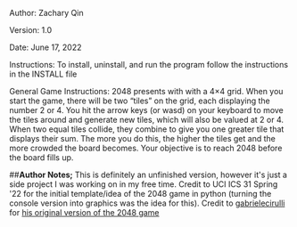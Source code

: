 Author: Zachary Qin

Version: 1.0

Date: June 17, 2022

Instructions:
    To install, uninstall, and run the program follow the instructions in the INSTALL file

General Game Instructions:
    2048 presents with with a 4×4 grid. 
    When you start the game, there will be two “tiles” on the grid, each displaying the number 2 or 4. 
    You hit the arrow keys (or wasd) on your keyboard to move the tiles around and generate new tiles, which will also be valued at 2 or 4. 
    When two equal tiles collide, they combine to give you one greater tile that displays their sum. 
    The more you do this, the higher the tiles get and the more crowded the board becomes. 
    Your objective is to reach 2048 before the board fills up.

##**Author Notes;**
    This is definitely an unfinished version, however it's just a side project I was working on in my free time. 
    Credit to UCI ICS 31 Spring '22 for the initial template/idea of the 2048 game in python (turning the console version into graphics was the idea for this). 
    Credit to <a href="https://github.com/gabrielecirulli">gabrielecirulli</a> for <a href="https://github.com/gabrielecirulli/2048">his original version of the 2048 game</a>
